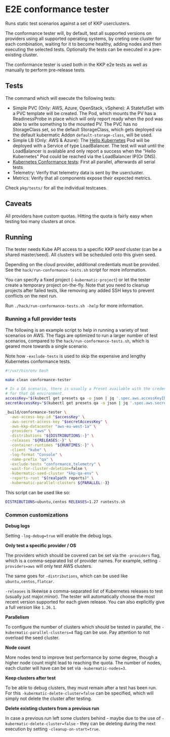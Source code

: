 # E2E conformance tester

Runs static test scenarios against a set of KKP userclusters.

The conformance tester will, by default, test all supported versions on providers using all supported operating systems,
by creting one cluster for each combination, waiting for it to become healthy, adding nodes and then executing the
selected tests. Optionally the tests can be executed in a pre-existing cluster.

The conformance tester is used both in the KKP e2e tests as well as manually to perform pre-release tests.

## Tests

The command which will execute the following tests:

- Simple PVC (Only: AWS, Azure, OpenStack, vSphere):
  A StatefulSet with a PVC template will be created. The Pod, which mounts the PV has a ReadinessProbe in place
  which will only report ready when the pod was able to write something to the mounted PV.
  The PVC has no StorageClass set, so the default StorageClass, which gets deployed via the default kubermatic Addon `default-storage-class`, will be used.
- Simple LB (Only: AWS & Azure):
  The [Hello Kubernetes](https://kubernetes.io/docs/tasks/access-application-cluster/service-access-application-cluster/#creating-a-service-for-an-application-running-in-two-pods) Pod will be deployed with a Service of type LoadBalancer.
  The test will wait until the LoadBalancer is available and only report a success when the "Hello Kubernetes" Pod could be reached via the LoadBalancer IP(Or DNS).
- [Kubernetes Conformance tests](https://github.com/kubernetes/community/blob/master/contributors/devel/sig-architecture/conformance-tests.md): First all parallel, afterwards all serial tests
- Telemetry: Verify that telemetry data is sent by the usercluster.
- Metrics: Verify that all components expose their expected metrics.

Check `pkg/tests/` for all the individual testcases.

## Caveats

All providers have custom quotas. Hitting the quota is fairly easy when testing too many clusters at once.

## Running

The tester needs Kube API access to a specific KKP _seed_ cluster (can be a shared master/seed). All clusters will
be scheduled onto this given seed.

Depending on the cloud provider, additional credentials must be provided. See the `hack/run-conformance-tests.sh`
script for more information.

You can specify a fixed project (`-kubermatic-project`) or let the tester create a temporary project on-the-fly.
Note that you need to cleanup projects after failed tests, like removing any added SSH keys to prevent conflicts
on the next run.

Run `./hack/run-conformance-tests.sh -help` for more information.

### Running a full provider tests

The following is an example script to help in running a variety of test scenarios on AWS. The flags are
optimized to run a larger number of test scenarios, compared to the `hack/run-conformance-tests.sh`, which
is geared more towards a single scenario.

Note how `-exclude-tests` is used to skip the expensive and lengthy Kubernetes conformance tests.

```bash
#!/usr/bin/env bash

make clean conformance-tester

# In a QA scenario, there is usually a Preset available with the credentials
# for that QA environment.
accessKey="$(kubectl get presets qa -o json | jq '.spec.aws.accessKeyID' -r)"
secretAccessKey="$(kubectl get presets qa -o json | jq '.spec.aws.secretAccessKey' -r)"

_build/conformance-tester \
  -aws-access-key-id "$accessKey" \
  -aws-secret-access-key "$secretAccessKey" \
  -aws-kkp-datacenter "aws-eu-west-1a" \
  -providers "aws" \
  -distributions "${DISTRIBUTIONS:-}" \
  -releases "${RELEASES:-}" \
  -container-runtimes "${RUNTIMES:-}" \
  -client "kube" \
  -log-format "Console" \
  -name-prefix "qa" \
  -exclude-tests "conformance,telemetry" \
  -wait-for-cluster-deletion=false \
  -kubermatic-seed-cluster "kkp-qa-env" \
  -reports-root "$(realpath reports)" \
  -kubermatic-parallel-clusters ${PARALLEL:-3}
```

This script can be used like so:

```bash
DISTRIBUTIONS=ubuntu,centos RELEASES=1.27 runtests.sh
```

### Common customizations

**Debug logs**

Setting `-log-debug=true` will enable the debug logs.

**Only test a specific provider / OS**

The providers which should be covered can be set via the `-providers` flag, which is a comma-separated list of
provider names. For example, setting `-providers=aws` will only test AWS clusters.

The same goes for `-distributions`, which can be used like `ubuntu,centos,flatcar`.

`-releases` is likewise a comma-separated list of Kubernetes releases to test (usually just major.minor).
The tester will automatically choose the most recent version supported for each given release. You can also
explicitly give a full version like `1.26.1`.

**Parallelism**

To configure the number of clusters which should be tested in parallel, the `-kubermatic-parallel-clusters=4`
flag can be use. Pay attention to not overload the seed cluster.

**Node count**

More nodes tend to improve test performance by some degree, though a higher node count might
lead to reaching the quota. The number of nodes, each cluster will have can be set via
`-kubermatic-nodes=3`.

**Keep clusters after test**

To be able to debug clusters, they must remain after a test has been run.
For this `-kubermatic-delete-cluster=false` can be specified, which will simply not delete the
cluster after testing.

**Delete existing clusters from a previous run**

In case a previous run left some clusters behind - maybe due to the use of `-kubermatic-delete-cluster=false` -
they can be deleting during the next execution by setting `-cleanup-on-start=true`.

